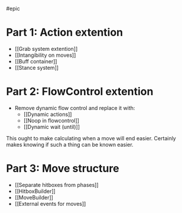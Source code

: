 #epic 

# Part 1: Action extention
- [[Grab system extention]]
- [[Intangibility on moves]]
- [[Buff container]]
- [[Stance system]]

# Part 2: FlowControl extention
- Remove dynamic flow control and replace it with:
	- [[Dynamic actions]]
	- [[Noop in flowcontrol]]
	- [[Dynamic wait (until)]]

This ought to make calculating when a move will end easier. Certainly makes knowing if such a thing can be known easier.

# Part 3: Move structure
- [[Separate hitboxes from phases]]
- [[HitboxBuilder]]
- [[MoveBuilder]]
- [[External events for moves]]